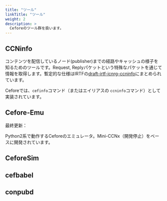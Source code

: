 ```yaml
---
title: "ツール"
linkTitle: "ツール"
weight: 2
description: >
  Ceforeのツール群を扱います。
---
```


## CCNinfo

コンテンツを配信しているノード(publisher)までの経路やキャッシュの様子を知るためのツールです。Request, Replyパケットという特殊なパケットを通じて情報を取得します。暫定的な仕様はIRTFの[draft-irtf-icnrg-ccninfo](https://datatracker.ietf.org/doc/draft-irtf-icnrg-ccninfo/)にまとめられています。

Ceforeでは、`cefinfo`コマンド（またはエイリアスの `ccninfo`コマンド）として実装されています。

## Cefore-Emu

最終更新：

Python2系で動作するCeforeのエミュレータ。Mini-CCNx（開発停止）をベースに開発されています。

## CeforeSim

## cefbabel

## conpubd